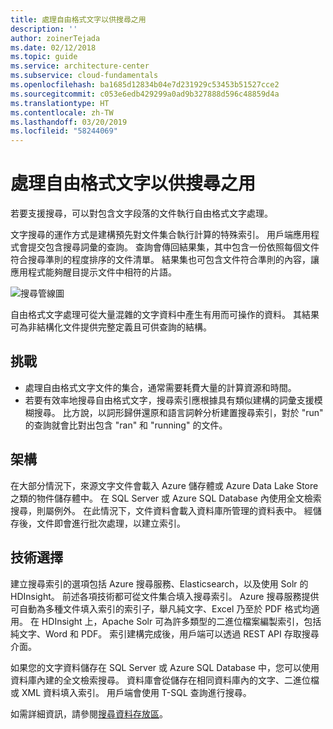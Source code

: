```yaml
---
title: 處理自由格式文字以供搜尋之用
description: ''
author: zoinerTejada
ms.date: 02/12/2018
ms.topic: guide
ms.service: architecture-center
ms.subservice: cloud-fundamentals
ms.openlocfilehash: ba1685d12834b04e7d231929c53453b51527cce2
ms.sourcegitcommit: c053e6edb429299a0ad9b327888d596c48859d4a
ms.translationtype: HT
ms.contentlocale: zh-TW
ms.lasthandoff: 03/20/2019
ms.locfileid: "58244069"
---
```

# <a name="processing-free-form-text-for-search"></a>處理自由格式文字以供搜尋之用

若要支援搜尋，可以對包含文字段落的文件執行自由格式文字處理。

文字搜尋的運作方式是建構預先對文件集合執行計算的特殊索引。 用戶端應用程式會提交包含搜尋詞彙的查詢。 查詢會傳回結果集，其中包含一份依照每個文件符合搜尋準則的程度排序的文件清單。 結果集也可包含文件符合準則的內容，讓應用程式能夠醒目提示文件中相符的片語。

![搜尋管線圖](./images/search-pipeline.png)

自由格式文字處理可從大量混雜的文字資料中產生有用而可操作的資料。 其結果可為非結構化文件提供完整定義且可供查詢的結構。

## <a name="challenges"></a>挑戰

- 處理自由格式文字文件的集合，通常需要耗費大量的計算資源和時間。
- 若要有效率地搜尋自由格式文字，搜尋索引應根據具有類似建構的詞彙支援模糊搜尋。 比方說，以詞形歸併還原和語言詞幹分析建置搜尋索引，對於 "run" 的查詢就會比對出包含 "ran" 和 "running" 的文件。

## <a name="architecture"></a>架構

在大部分情況下，來源文字文件會載入 Azure 儲存體或 Azure Data Lake Store 之類的物件儲存體中。 在 SQL Server 或 Azure SQL Database 內使用全文檢索搜尋，則屬例外。 在此情況下，文件資料會載入資料庫所管理的資料表中。 經儲存後，文件即會進行批次處理，以建立索引。

## <a name="technology-choices"></a>技術選擇

建立搜尋索引的選項包括 Azure 搜尋服務、Elasticsearch，以及使用 Solr 的 HDInsight。 前述各項技術都可從文件集合填入搜尋索引。 Azure 搜尋服務提供可自動為多種文件填入索引的索引子，舉凡純文字、Excel 乃至於 PDF 格式均適用。 在 HDInsight 上，Apache Solr 可為許多類型的二進位檔案編製索引，包括純文字、Word 和 PDF。 索引建構完成後，用戶端可以透過 REST API 存取搜尋介面。

如果您的文字資料儲存在 SQL Server 或 Azure SQL Database 中，您可以使用資料庫內建的全文檢索搜尋。 資料庫會從儲存在相同資料庫內的文字、二進位檔或 XML 資料填入索引。 用戶端會使用 T-SQL 查詢進行搜尋。

如需詳細資訊，請參閱[搜尋資料存放區](../technology-choices/search-options.md)。
